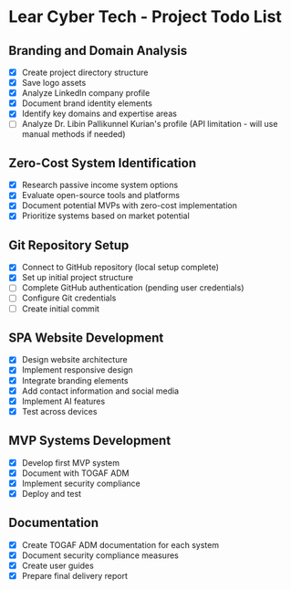 # Lear Cyber Tech - Project Todo List

## Branding and Domain Analysis
- [x] Create project directory structure
- [x] Save logo assets
- [x] Analyze LinkedIn company profile
- [x] Document brand identity elements
- [x] Identify key domains and expertise areas
- [ ] Analyze Dr. Libin Pallikunnel Kurian's profile (API limitation - will use manual methods if needed)

## Zero-Cost System Identification
- [x] Research passive income system options
- [x] Evaluate open-source tools and platforms
- [x] Document potential MVPs with zero-cost implementation
- [x] Prioritize systems based on market potential

## Git Repository Setup
- [x] Connect to GitHub repository (local setup complete)
- [x] Set up initial project structure
- [ ] Complete GitHub authentication (pending user credentials)
- [ ] Configure Git credentials
- [ ] Create initial commit

## SPA Website Development
- [x] Design website architecture
- [x] Implement responsive design
- [x] Integrate branding elements
- [x] Add contact information and social media
- [x] Implement AI features
- [x] Test across devices

## MVP Systems Development
- [x] Develop first MVP system
- [x] Document with TOGAF ADM
- [x] Implement security compliance
- [x] Deploy and test

## Documentation
- [x] Create TOGAF ADM documentation for each system
- [x] Document security compliance measures
- [x] Create user guides
- [x] Prepare final delivery report
